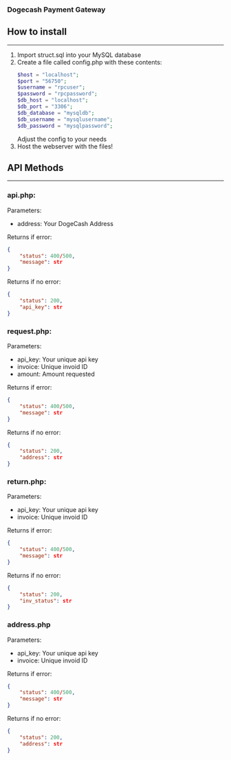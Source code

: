 ### Dogecash Payment Gateway

## How to install
-------------------
1. Import struct.sql into your MySQL database
2. Create a file called config.php with these contents:
    ```php
    $host = "localhost";
    $port = "56750";
    $username = "rpcuser";
    $password = "rpcpassword";
    $db_host = "localhost";
    $db_port = "3306";
    $db_database = "mysqldb";
    $db_username = "mysqlusername";
    $db_password = "mysqlpassword";
    ```
    Adjust the config to your needs
3. Host the webserver with the files!


## API Methods
--------------
### api.php:
Parameters:
- address: Your DogeCash Address

Returns if error:
```json
{
    "status": 400/500,
    "message": str
}
```
Returns if no error:
```json
{
    "status": 200,
    "api_key": str
}
```

### request.php:
Parameters:
- api_key: Your unique api key
- invoice: Unique invoid ID
- amount: Amount requested

Returns if error:
```json
{
    "status": 400/500,
    "message": str
}
```

Returns if no error:
```json
{
    "status": 200,
    "address": str
}
```

### return.php:
Parameters:
- api_key: Your unique api key
- invoice: Unique invoid ID

Returns if error:
```json
{
    "status": 400/500,
    "message": str
}
```

Returns if no error:
```json
{
    "status": 200,
    "inv_status": str
}
```

### address.php
Parameters:
- api_key: Your unique api key
- invoice: Unique invoid ID

Returns if error:
```json
{
    "status": 400/500,
    "message": str
}
```

Returns if no error:
```json
{
    "status": 200,
    "address": str
}
```
